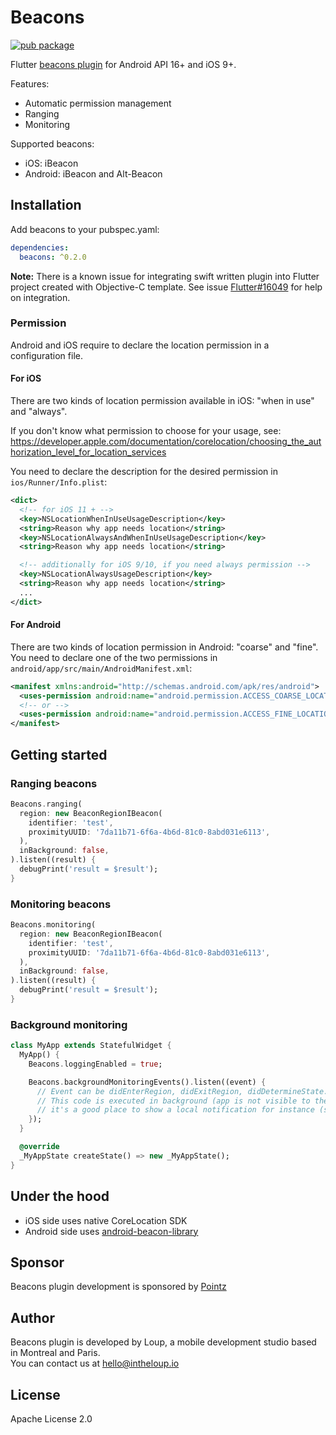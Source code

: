 # Beacons

[![pub package](https://img.shields.io/pub/v/beacons.svg)](https://pub.dartlang.org/packages/beacons)

Flutter [beacons plugin](https://pub.dartlang.org/packages/beacons/) for Android API 16+ and iOS 9+.  

Features:

* Automatic permission management
* Ranging
* Monitoring

Supported beacons:

* iOS: iBeacon
* Android: iBeacon and Alt-Beacon


## Installation

Add beacons to your pubspec.yaml:

```yaml
dependencies:
  beacons: ^0.2.0
```

**Note:** There is a known issue for integrating swift written plugin into Flutter project created with Objective-C template.
See issue [Flutter#16049](https://github.com/flutter/flutter/issues/16049) for help on integration.


### Permission

Android and iOS require to declare the location permission in a configuration file.

#### For iOS

There are two kinds of location permission available in iOS: "when in use" and "always".

If you don't know what permission to choose for your usage, see:
https://developer.apple.com/documentation/corelocation/choosing_the_authorization_level_for_location_services

You need to declare the description for the desired permission in `ios/Runner/Info.plist`:

```xml
<dict>
  <!-- for iOS 11 + -->
  <key>NSLocationWhenInUseUsageDescription</key>
  <string>Reason why app needs location</string>
  <key>NSLocationAlwaysAndWhenInUseUsageDescription</key>
  <string>Reason why app needs location</string>

  <!-- additionally for iOS 9/10, if you need always permission -->
  <key>NSLocationAlwaysUsageDescription</key>
  <string>Reason why app needs location</string>
  ...
</dict>
```


#### For Android

There are two kinds of location permission in Android: "coarse" and "fine".  
You need to declare one of the two permissions in `android/app/src/main/AndroidManifest.xml`:

```xml
<manifest xmlns:android="http://schemas.android.com/apk/res/android">
  <uses-permission android:name="android.permission.ACCESS_COARSE_LOCATION" />
  <!-- or -->
  <uses-permission android:name="android.permission.ACCESS_FINE_LOCATION" />
</manifest>
```


## Getting started

### Ranging beacons

```dart
Beacons.ranging(
  region: new BeaconRegionIBeacon(
    identifier: 'test',
    proximityUUID: '7da11b71-6f6a-4b6d-81c0-8abd031e6113',
  ),
  inBackground: false,
).listen((result) {
  debugPrint('result = $result');
}
```

### Monitoring beacons

```dart
Beacons.monitoring(
  region: new BeaconRegionIBeacon(
    identifier: 'test',
    proximityUUID: '7da11b71-6f6a-4b6d-81c0-8abd031e6113',
  ),
  inBackground: false,
).listen((result) {
  debugPrint('result = $result');
}
```

### Background monitoring

```dart
class MyApp extends StatefulWidget {
  MyApp() {
    Beacons.loggingEnabled = true;

    Beacons.backgroundMonitoringEvents().listen((event) {
      // Event can be didEnterRegion, didExitRegion, didDetermineState.
      // This code is executed in background (app is not visible to the user),
      // it's a good place to show a local notification for instance (see example project).
    });
  }

  @override
  _MyAppState createState() => new _MyAppState();
}
```

## Under the hood

* iOS side uses native CoreLocation SDK
* Android side uses [android-beacon-library](https://github.com/AltBeacon/android-beacon-library)


## Sponsor

Beacons plugin development is sponsored by [Pointz](https://www.pointz.io/)


## Author

Beacons plugin is developed by Loup, a mobile development studio based in Montreal and Paris.  
You can contact us at <hello@intheloup.io>


## License

Apache License 2.0
